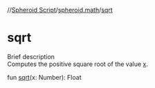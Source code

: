 //[Spheroid Script](../index.md)/[spheroid.math](index.md)/[sqrt](sqrt.md)



# sqrt  
 
Brief description  
Computes the positive square root of the value [x]().  
  
  
fun [sqrt](sqrt.md)(x: Number): Float  



